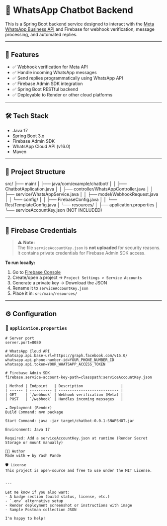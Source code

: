 # 📲 WhatsApp Chatbot Backend

This is a Spring Boot backend service designed to interact with the [Meta WhatsApp Business API](https://developers.facebook.com/docs/whatsapp/) and Firebase for webhook verification, message processing, and automated replies.

---

## 🚀 Features

- ✅ Webhook verification for Meta API
- ✅ Handle incoming WhatsApp messages
- ✅ Send replies programmatically using WhatsApp API
- ✅ Firebase Admin SDK integration
- ✅ Spring Boot RESTful backend
- ✅ Deployable to Render or other cloud platforms

---

## 🛠️ Tech Stack

- Java 17
- Spring Boot 3.x
- Firebase Admin SDK
- WhatsApp Cloud API (v16.0)
- Maven

---

## 📂 Project Structure
src/
├── main/
│ ├── java/com/example/chatbot/
│ │ ├── ChatbotApplication.java
│ │ ├── controller/WhatsAppController.java
│ │ ├── service/WhatsAppService.java
│ │ ├── model/WebhookRequest.java
│ │ └── config/
│ │ ├── FirebaseConfig.java
│ │ └── RestTemplateConfig.java
│ └── resources/
│ ├── application.properties
│ └── serviceAccountKey.json (NOT INCLUDED)


---

## 🔐 Firebase Credentials

> ⚠️ **Note:**  
> The file `serviceAccountKey.json` is **not uploaded** for security reasons. It contains private credentials for Firebase Admin SDK access.

**To run locally:**
1. Go to [Firebase Console](https://console.firebase.google.com/)
2. Create/open a project → `Project Settings > Service Accounts`
3. Generate a private key → Download the JSON
4. Rename it to `serviceAccountKey.json`
5. Place it in: `src/main/resources/`

---

## ⚙️ Configuration

### 🧾 `application.properties`

```properties
# Server port
server.port=8080

# WhatsApp Cloud API
whatsapp.api.base-url=https://graph.facebook.com/v16.0/
whatsapp.api.phone-number-id=YOUR_PHONE_NUMBER_ID
whatsapp.api.token=YOUR_WHATSAPP_ACCESS_TOKEN

# Firebase Admin SDK
firebase.service-account-key-path=classpath:serviceAccountKey.json

| Method | Endpoint   | Description                 |
| ------ | ---------- | --------------------------- |
| GET    | `/webhook` | Webhook verification (Meta) |
| POST   | `/webhook` | Handles incoming messages   |

☁️ Deployment (Render)
Build Command: mvn package

Start Command: java -jar target/chatbot-0.0.1-SNAPSHOT.jar

Environment: Java 17

Required: Add a serviceAccountKey.json at runtime (Render Secret Storage or mount manually)

👨‍💻 Author
Made with ❤️ by Yash Pande

🛡️ License
This project is open-source and free to use under the MIT License.


---

Let me know if you also want:
- A badge section (build status, license, etc.)
- `.env` alternative setup
- Render deployment screenshot or instructions with image  
- Sample Postman collection JSON

I'm happy to help!


